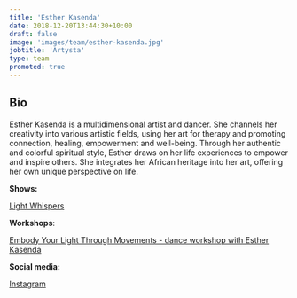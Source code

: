 ```yaml
---
title: 'Esther Kasenda'
date: 2018-12-20T13:44:30+10:00
draft: false
image: 'images/team/esther-kasenda.jpg'
jobtitle: 'Artysta'
type: team
promoted: true
---
```


## Bio

Esther Kasenda is a multidimensional artist and dancer. She channels her creativity into various artistic fields, using her art for therapy and promoting connection, healing, empowerment and well-being. Through her authentic and colorful spiritual style, Esther draws on her life experiences to empower and inspire others. She integrates her African heritage into her art, offering her own unique perspective on life.


**Shows:**

[Light Whispers](/pokazy/light-whispers)

**Workshops**:

[Embody Your Light Through Movements - dance workshop with Esther Kasenda](/warsztaty/swiatlo-poprzez-ruch)

**Social media:**

[Instagram](https://www.instagram.com/estherkasenda/)